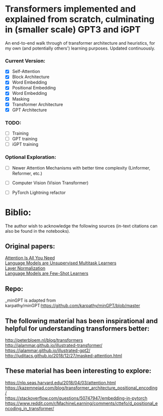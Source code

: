 # Transformers implemented and explained from scratch, culminating in (smaller scale) GPT3 and iGPT

An end-to-end walk through of transformer architecture and heuristics, for my own (and potentially others') learning purposes. Updated continuously. 

### Current Version:

- [x] Self-Attention
- [x] Block Architecture
- [x] Word Embedding
- [x] Positional Embedding
- [x] Word Embedding
- [x] Masking 
- [x] Transformer Architecture
- [x] GPT Architecture

### TODO:

- [ ] Training
- [ ] GPT training
- [ ] iGPT training

### Optional Exploration:

- [ ] Newer Attention Mechanisms with better time complexity (Linformer, Reformer, etc.)
- [ ] Computer Vision (Vision Transformer)
- [ ] PyTorch Lightning refactor


# Biblio:
The author wish to acknowledge the following sources (in-text citations can also be found in the notebooks).

## Original papers:
[Attention Is All You Need](https://arxiv.org/abs/1706.03762) \
[Language Models are Unsupervised Multitask Learners](https://d4mucfpksywv.cloudfront.net/better-language-models/language_models_are_unsupervised_multitask_learners.pdf)\
[Layer Normalization](https://arxiv.org/abs/1607.06450) \
[Language Models are Few-Shot Learners](https://arxiv.org/abs/2005.14165)



## Repo:
_minGPT is adapted from  \
karpathy/minGPT:https://github.com/karpathy/minGPT/blob/master  


## The following material has been inspirational and helpful for understanding transformers better:
http://peterbloem.nl/blog/transformers  \
http://jalammar.github.io/illustrated-transformer/  \
https://jalammar.github.io/illustrated-gpt2/ \
http://juditacs.github.io/2018/12/27/masked-attention.html   

## These material has been interesting to explore:
https://nlp.seas.harvard.edu/2018/04/03/attention.html   \
https://kazemnejad.com/blog/transformer_architecture_positional_encoding/   \
https://stackoverflow.com/questions/50747947/embedding-in-pytorch   \
https://www.reddit.com/r/MachineLearning/comments/cttefo/d_positional_encoding_in_transformer/   

